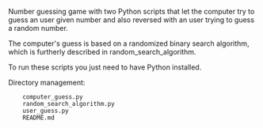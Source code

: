 Number guessing game with two Python scripts that let the computer try to guess an user given number and also reversed with an user trying to guess a random number.

The computer's guess is based on a randomized binary search algorithm, which is furtherly described in random_search_algorithm.

To run these scripts you just need to have Python installed.

Directory management:

        computer_guess.py
        random_search_algorithm.py
        user_guess.py
        README.md